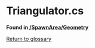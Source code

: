 # Triangulator.cs
**Found in [/SpawnArea/Geometry](../BALLISTIC/Assets/Scripts/SpawnArea/Geometry/Triangulator.cs)**

[Return to glossary](Glossary.md)

